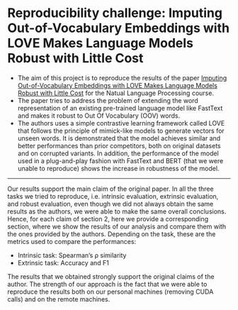 
# Reproducibility challenge: Imputing Out-of-Vocabulary Embeddings with LOVE Makes Language Models Robust with Little Cost
* The aim of this project is to reproduce the results of the paper [Imputing Out-of-Vocabulary Embeddings with LOVE Makes Language Models Robust with Little Cost](https://arxiv.org/abs/2203.07860) for the Natual Language Processing course.
* The paper tries to address the problem of extending the word representation of an existing pre-trained language model like FastText and makes it robust to Out Of Vocabulary (OOV) words.
* The authors uses a simple contrastive learning framework called LOVE that follows the principle of mimick-like models to generate vectors for unseen words. It is demonstrated that the model achieves similar and better performances than prior competitors, both on original datasets and on corrupted variants. In addition, the performance of the model used in a plug-and-play fashion with FastText and BERT (that we were unable to reproduce) shows the increase in robustness of the model.

----------

Our results support the main claim of the original paper. In all the three tasks we tried
to reproduce, i.e. intrinsic evaluation, extrinsic evaluation, and robust evaluation, even
though we did not always obtain the same results as the authors, we were able to make
the same overall conclusions.
Hence, for each claim of section 2, here we provide a corresponding section, where
we show the results of our analysis and compare them with the ones provided by the
authors.
Depending on the task, these are the metrics used to compare the performances:
* Intrinsic task: Spearman’s ρ similarity
* Extrinsic task: Accuracy and F1

The results that we obtained strongly support the original claims of the author. The
strength of our approach is the fact that we were able to reproduce the results both
on our personal machines (removing CUDA calls) and on the remote machines. 
